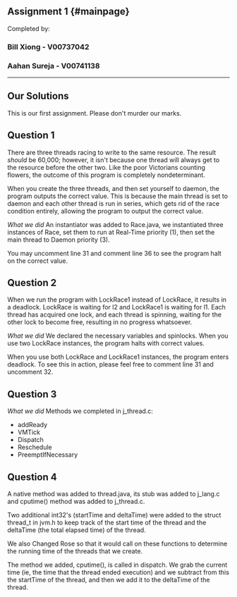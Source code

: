 Assignment 1			{#mainpage}
------------

Completed by:

### Bill Xiong - V00737042 ###
### Aahan Sureja - V00741138 ###

 ---


## Our Solutions ##

This is our first assignment. Please don't murder our marks.

## Question 1 ##

There are three threads racing to write to the same resource. The result *should* be 60,000; however, it isn't because one thread will always get to the resource before the other two. Like the poor Victorians counting flowers, the outcome of this program is completely nondeterminant.

When you create the three threads, and then set yourself to daemon, the program outputs the correct value. This is because the main thread is set to daemon and each other thread is run in series, which gets rid of the race condition entirely, allowing the program to output the correct value.

*What we did*
An instantiator was added to Race.java, we instantiated three instances of Race, set them to run 
at Real-Time priority (1), then set the main thread to Daemon priority (3).

You may uncomment line 31 and comment line 36 to see the program halt on the correct value. 

## Question 2 ##

When we run the program with LockRace1 instead of LockRace, it results in a deadlock. LockRace is waiting for l2 and LockRace1 is waiting for l1. Each thread has acquired one lock, and each thread is spinning, waiting for the other lock to become free, resulting in no progress whatsoever.

*What we did*
We declared the necessary variables and spinlocks. When you use two LockRace instances, the program halts with correct values. 

When you use both LockRace and LockRace1 instances, the program enters deadlock. To see this in action, please feel free to comment line 31 and uncomment 32.

## Question 3 ##

*What we did*
Methods we completed in j\_thread.c:
-	addReady
-	VMTick
-	Dispatch
-	Reschedule
-	PreemptIfNecessary

## Question 4 ##

A native method was added to thread.java, its stub was added to j\_lang.c and cputime() method was added to j\_thread.c.

Two additional int32's (startTime and deltaTime) were added to the struct thread_t in jvm.h to keep track of the start time of the thread and the deltaTime (the total elapsed time) of the thread.

We also Changed Rose so that it would call on these functions to determine the running time of the threads that we create.

The method we added, cputime(), is called in dispatch. We grab the current time (ie, the time that the thread ended execution) and we subtract from this the startTime of the thread, and then we add it to the deltaTime of the thread.